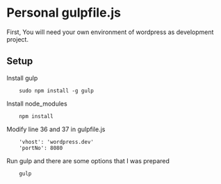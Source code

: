 # Personal gulpfile.js
First, You will need your own environment of wordpress as development project.

## Setup
Install gulp

        sudo npm install -g gulp

Install node_modules

        npm install

Modify line 36 and 37 in gulpfile.js

        'vhost': 'wordpress.dev'
        'portNo': 8080

Run gulp and there are some options that I was prepared

        gulp
